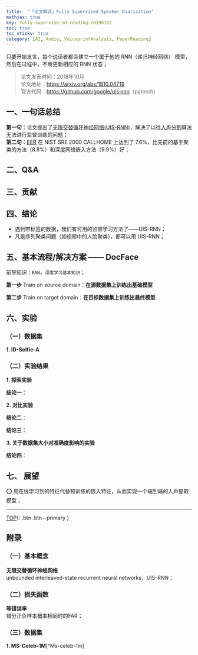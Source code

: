 ```yaml
---
title:  "「论文解读」Fully Supervised Speaker Diarization"
mathjax: true
key: fully-supervise-sd-reading-20190102
toc: true
toc_sticky: true
category: [AI, Audio, VoiceprintAnalysis, PaperReading]
---
```

<span id='head'></span>

只要开始发言，每个说话者都会建立一个属于他的 RNN（递归神经网络） 模型，然后在过程中，不断更新相应的 RNN 状态；  


>论文发表时间：2018年10月  
论文地址：<https://arxiv.org/abs/1810.04719>  
官方代码：<https://github.com/google/uis-rnn>（pytorch）  


## 一、一句话总结  
**第一句**：论文提出了[无限交替循环神经网络(UIS-RNN)](#UIS_RNN)，解决了以往[人声分割](/ai/Audio/VoiceprintAnalysis/28-12-29-speaker-diarization)算法无法进行监督训练的问题；         
**第二句**：[EER](#EER) 在 NIST SRE 2000 CALLHOME 上达到了 7.6%，比先前的基于聚类的方法（8.8%）和深度网络嵌入方法（9.9%）好；     

## 二、Q&A  


## 三、贡献  

## 四、结论  
- 遇到带标签的数据，我们有可用的监督学习方法了——UIS-RNN；  
- 凡是序列聚类问题（如视频中的人脸聚类），都可以用 UIS-RNN；  

## 五、基本流程/解决方案 —— <span id="DocFace">DocFace</span>  
前导知识：`RNN`，`深度学习基本知识`；  

**第一步** Train on source domain：**在源数据集上训练出基础模型**   

**第二步** Train on target domain：**在目标数据集上训练出最终模型**  


## 六、实验  


### <span id="dataset">（一）数据集</span>

<span id="ID-Selfie-A">**1. ID-Selfie-A**</span>  

### （二）实验结果   

<span id="explore">**1. 探索实验**</span>    

**结论一**：  

<span id="compare">**2. 对比实验**</span>  

**结论二**：  

**结论三**：  

<span id="dataset_size">**3. 关于数据集大小对准确度影响的实验**</span>  

**结论四**：  

## 七、 展望
:o: 用在线学习到的特征代替预训练的嵌入特征，从而实现一个端到端的人声提取模型；  

-------------------  
[TOP](#head){: .btn .btn--primary }


## 附录  
### （一）基本概念  
<span id="UIS_RNN">**无限交替循环神经网络**</span>  
unbounded interleaved-state recurrent neural networks，UIS-RNN；  

### （二）损失函数  
<span id="EER">**等错误率**</span>  
错分正负样本概率相同时的FAR；  

### （三）数据集
<span id="MS-Celeb-1M">**1. MS-Celeb-1M**[^Ms-celeb-1m]</span>  
